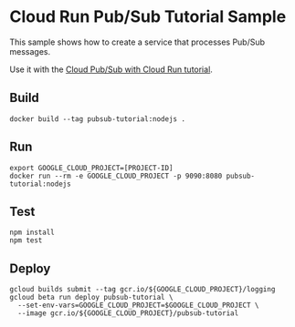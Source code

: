 # Cloud Run Pub/Sub Tutorial Sample

This sample shows how to create a service that processes Pub/Sub messages.

Use it with the [Cloud Pub/Sub with Cloud Run tutorial](http://cloud.google.com/run/docs/tutorials/pubsub).

## Build

```
docker build --tag pubsub-tutorial:nodejs .
```

## Run

```
export GOOGLE_CLOUD_PROJECT=[PROJECT-ID]
docker run --rm -e GOOGLE_CLOUD_PROJECT -p 9090:8080 pubsub-tutorial:nodejs
```

## Test

```
npm install
npm test
```

## Deploy

```
gcloud builds submit --tag gcr.io/${GOOGLE_CLOUD_PROJECT}/logging
gcloud beta run deploy pubsub-tutorial \
  --set-env-vars=GOOGLE_CLOUD_PROJECT=$GOOGLE_CLOUD_PROJECT \
  --image gcr.io/${GOOGLE_CLOUD_PROJECT}/pubsub-tutorial
```
